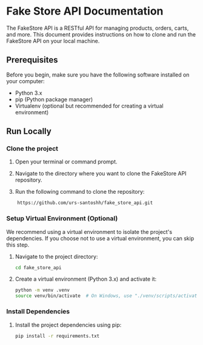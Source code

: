 
# Fake Store API Documentation

The FakeStore API is a RESTful API for managing products, orders, carts, and more. This document provides instructions on how to clone and run the FakeStore API on your local machine.

## Prerequisites

Before you begin, make sure you have the following software installed on your computer:

- Python 3.x
- pip (Python package manager)
- Virtualenv (optional but recommended for creating a virtual environment)
  
## Run Locally

### Clone the project 

1. Open your terminal or command prompt.

2. Navigate to the directory where you want to clone the FakeStore API repository.

3. Run the following command to clone the repository:

```bash
    https://github.com/urs-santoshh/fake_store_api.git
```

### Setup Virtual Environment (Optional)

We recommend using a virtual environment to isolate the project's dependencies. If you choose not to use a virtual environment, you can skip this step.

1. Navigate to the project directory:

   ```bash
   cd fake_store_api
   ```

2. Create a virtual environment (Python 3.x) and activate it:

   ```bash
   python -m venv .venv
   source venv/bin/activate  # On Windows, use "./venv/scripts/activate"
   ```
   
### Install Dependencies

1. Install the project dependencies using pip:

   ```bash
   pip install -r requirements.txt
   ```
